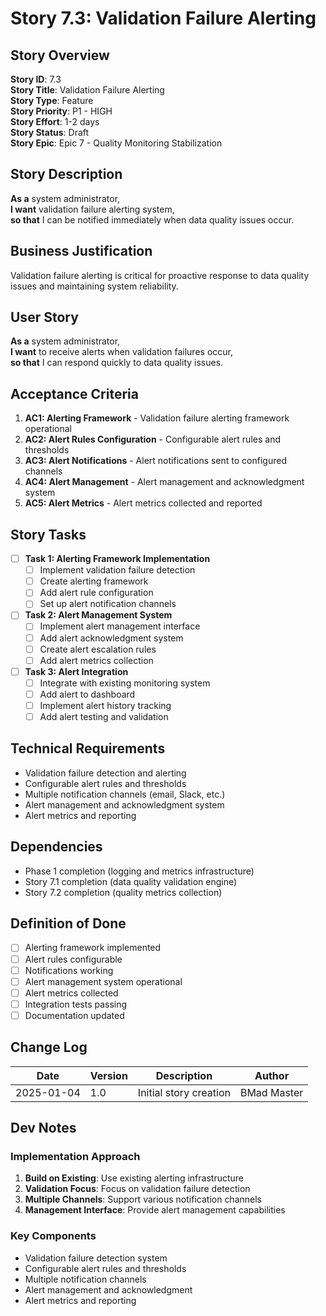 # Story 7.3: Validation Failure Alerting

## Story Overview
**Story ID**: 7.3  
**Story Title**: Validation Failure Alerting  
**Story Type**: Feature  
**Story Priority**: P1 - HIGH  
**Story Effort**: 1-2 days  
**Story Status**: Draft  
**Story Epic**: Epic 7 - Quality Monitoring Stabilization  

## Story Description
**As a** system administrator,  
**I want** validation failure alerting system,  
**so that** I can be notified immediately when data quality issues occur.

## Business Justification
Validation failure alerting is critical for proactive response to data quality issues and maintaining system reliability.

## User Story
**As a** system administrator,  
**I want** to receive alerts when validation failures occur,  
**so that** I can respond quickly to data quality issues.

## Acceptance Criteria
1. **AC1: Alerting Framework** - Validation failure alerting framework operational
2. **AC2: Alert Rules Configuration** - Configurable alert rules and thresholds
3. **AC3: Alert Notifications** - Alert notifications sent to configured channels
4. **AC4: Alert Management** - Alert management and acknowledgment system
5. **AC5: Alert Metrics** - Alert metrics collected and reported

## Story Tasks
- [ ] **Task 1: Alerting Framework Implementation**
  - [ ] Implement validation failure detection
  - [ ] Create alerting framework
  - [ ] Add alert rule configuration
  - [ ] Set up alert notification channels

- [ ] **Task 2: Alert Management System**
  - [ ] Implement alert management interface
  - [ ] Add alert acknowledgment system
  - [ ] Create alert escalation rules
  - [ ] Add alert metrics collection

- [ ] **Task 3: Alert Integration**
  - [ ] Integrate with existing monitoring system
  - [ ] Add alert to dashboard
  - [ ] Implement alert history tracking
  - [ ] Add alert testing and validation

## Technical Requirements
- Validation failure detection and alerting
- Configurable alert rules and thresholds
- Multiple notification channels (email, Slack, etc.)
- Alert management and acknowledgment system
- Alert metrics and reporting

## Dependencies
- Phase 1 completion (logging and metrics infrastructure)
- Story 7.1 completion (data quality validation engine)
- Story 7.2 completion (quality metrics collection)

## Definition of Done
- [ ] Alerting framework implemented
- [ ] Alert rules configurable
- [ ] Notifications working
- [ ] Alert management system operational
- [ ] Alert metrics collected
- [ ] Integration tests passing
- [ ] Documentation updated

## Change Log
| Date | Version | Description | Author |
|------|---------|-------------|---------|
| 2025-01-04 | 1.0 | Initial story creation | BMad Master |

## Dev Notes
### Implementation Approach
1. **Build on Existing**: Use existing alerting infrastructure
2. **Validation Focus**: Focus on validation failure detection
3. **Multiple Channels**: Support various notification channels
4. **Management Interface**: Provide alert management capabilities

### Key Components
- Validation failure detection system
- Configurable alert rules and thresholds
- Multiple notification channels
- Alert management and acknowledgment
- Alert metrics and reporting
